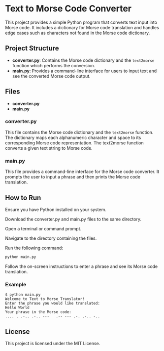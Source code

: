 # Text to Morse Code Converter

This project provides a simple Python program that converts text input into Morse code. It includes a dictionary for Morse code translation and handles edge cases such as characters not found in the Morse code dictionary.

## Project Structure

- **converter.py**: Contains the Morse code dictionary and the `text2morse` function which performs the conversion.
- **main.py**: Provides a command-line interface for users to input text and see the converted Morse code output.

## Files

- **converter.py**
- **main.py**

### converter.py

This file contains the Morse code dictionary and the `text2morse` function. The dictionary maps each alphanumeric character and space to its corresponding Morse code representation. The text2morse function converts a given text string to Morse code.

### main.py

This file provides a command-line interface for the Morse code converter. It prompts the user to input a phrase and then prints the Morse code translation.

## How to Run

Ensure you have Python installed on your system.

Download the converter.py and main.py files to the same directory.

Open a terminal or command prompt.

Navigate to the directory containing the files.

Run the following command:

```sh
python main.py
```
Follow the on-screen instructions to enter a phrase and see its Morse code translation.

### Example
```vbnet
$ python main.py
Welcome to Text to Morse Translator!
Enter the phrase you would like translated:
Hello World
Your phrase in the Morse code:
.... . .-.. .-.. ---   .-- --- .-. .-.. -..
```
## License
This project is licensed under the MIT License.
